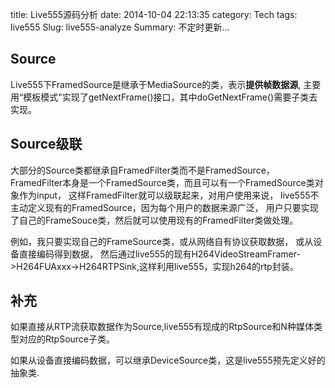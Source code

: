 title:  Live555源码分析
date: 2014-10-04 22:13:35
category: Tech 
tags: live555
Slug: live555-analyze
Summary: 不定时更新...

## Source
Live555下FramedSource是继承于MediaSource的类，表示**提供帧数据源**,
主要用“模板模式"实现了getNextFrame()接口，其中doGetNextFrame()需要子类去实现。

## Source级联
大部分的Source类都继承自FramedFilter类而不是FramedSource，
FramedFilter本身是一个FramedSource类，而且可以有一个FramedSource类对象作为input，
这样FramedFilter就可以级联起来，对用户使用来说，
live555不主动定义现有的FramedSource，因为每个用户的数据来源广泛，
用户只要实现了自己的FrameSouce类，然后就可以使用现有的FramedFilter类做处理。

例如，我只要实现自己的FrameSource类，或从网络自有协议获取数据，
或从设备直接编码得到数据，
然后通过live555的现有H264VideoStreamFramer->H264FUAxxx->H264RTPSink,这样利用live555，实现h264的rtp封装。

## 补充
如果直接从RTP流获取数据作为Source,live555有现成的RtpSource和N种媒体类型对应的RtpSource子类。

如果从设备直接编码数据，可以继承DeviceSource类，这是live555预先定义好的抽象类.
